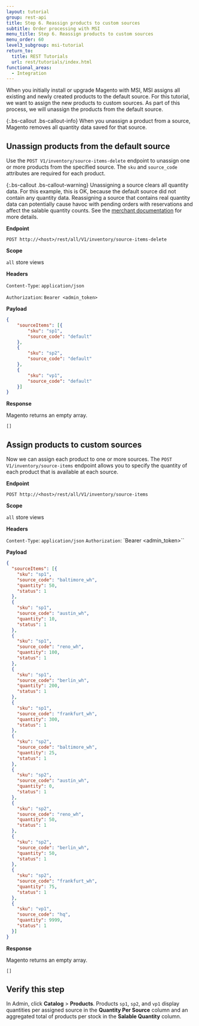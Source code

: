 ```yaml
---
layout: tutorial
group: rest-api
title: Step 6. Reassign products to custom sources
subtitle: Order processing with MSI
menu_title: Step 6. Reassign products to custom sources
menu_order: 60
level3_subgroup: msi-tutorial
return_to:
  title: REST Tutorials
  url: rest/tutorials/index.html
functional_areas:
  - Integration
---
```



When you initially install or upgrade Magento with MSI, MSI assigns all existing and newly created products to the default source. For this tutorial, we want to assign the new products to custom sources. As part of this process, we will unassign the products from the default source.

{:.bs-callout .bs-callout-info}
When you unassign a product from a source, Magento removes all quantity data saved for that source.

## Unassign products from the default source

Use the `POST V1/inventory/source-items-delete` endpoint to unassign one or more products from the specified source. The `sku` and `source_code` attributes are required for each product.

{:.bs-callout .bs-callout-warning}
Unassigning a source clears all quantity data. For this example, this is OK, because the default source did not contain any quantity data. Reassigning a source that contains real quantity data can potentially cause havoc with pending orders with reservations and affect the salable quantity counts. See the [merchant documentation](https://github.com/magento-engcom/msi/wiki/Overview) for more details.

**Endpoint**

`POST http://<host>/rest/all/V1/inventory/source-items-delete`

**Scope**

`all` store views

**Headers**

`Content-Type`: `application/json`

`Authorization`: `Bearer <admin_token>`

**Payload**

``` json
{
	"sourceItems": [{
		"sku": "sp1",
		"source_code": "default"
	},
	{
		"sku": "sp2",
		"source_code": "default"
	},
	{
		"sku": "vp1",
		"source_code": "default"
	}]
}
```

**Response**

Magento returns an empty array.

`[]`

## Assign products to custom sources

Now we can assign each product to one or more sources. The `POST V1/inventory/source-items` endpoint allows you to specify the quantity of each product that is available at each source.

**Endpoint**

`POST http://<host>/rest/all/V1/inventory/source-items`

**Scope**

`all` store views

**Headers**

`Content-Type`: `application/json`
`Authorization`: `Bearer <admin_token>``

**Payload**

``` json
{
  "sourceItems": [{
  	"sku": "sp1",
    "source_code": "baltimore_wh",
    "quantity": 50,
    "status": 1
  },
  {
  	"sku": "sp1",
  	"source_code": "austin_wh",
  	"quantity": 10,
  	"status": 1
  },
  {
  	"sku": "sp1",
  	"source_code": "reno_wh",
  	"quantity": 100,
  	"status": 1
  },
  {
  	"sku": "sp1",
  	"source_code": "berlin_wh",
  	"quantity": 200,
  	"status": 1
  },
  {
  	"sku": "sp1",
  	"source_code": "frankfurt_wh",
  	"quantity": 300,
  	"status": 1
  },
  {
  	"sku": "sp2",
  	"source_code": "baltimore_wh",
  	"quantity": 25,
  	"status": 1
  },
  {
  	"sku": "sp2",
  	"source_code": "austin_wh",
  	"quantity": 0,
  	"status": 1
  },
  {
  	"sku": "sp2",
  	"source_code": "reno_wh",
  	"quantity": 50,
  	"status": 1
  },
  {
  	"sku": "sp2",
  	"source_code": "berlin_wh",
  	"quantity": 50,
  	"status": 1
  },
  {
  	"sku": "sp2",
  	"source_code": "frankfurt_wh",
  	"quantity": 75,
  	"status": 1
  },
  {
  	"sku": "vp1",
  	"source_code": "hq",
  	"quantity": 9999,
  	"status": 1
  }]
}
```

**Response**

Magento returns an empty array.

`[]`

## Verify this step

In Admin, click **Catalog** > **Products**.  Products `sp1`, `sp2`, and `vp1` display quantities per assigned source in the **Quantity Per Source** column and an aggregated total of products per stock in the **Salable Quantity** column.
